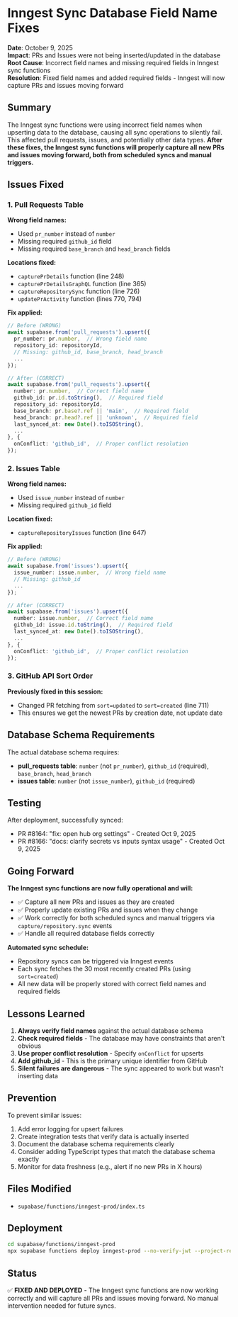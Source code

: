 # Inngest Sync Database Field Name Fixes

**Date**: October 9, 2025  
**Impact**: PRs and Issues were not being inserted/updated in the database  
**Root Cause**: Incorrect field names and missing required fields in Inngest sync functions  
**Resolution**: Fixed field names and added required fields - Inngest will now capture PRs and issues moving forward

## Summary

The Inngest sync functions were using incorrect field names when upserting data to the database, causing all sync operations to silently fail. This affected pull requests, issues, and potentially other data types. **After these fixes, the Inngest sync functions will properly capture all new PRs and issues moving forward, both from scheduled syncs and manual triggers.**

## Issues Fixed

### 1. Pull Requests Table

**Wrong field names:**
- Used `pr_number` instead of `number`
- Missing required `github_id` field
- Missing required `base_branch` and `head_branch` fields

**Locations fixed:**
- `capturePrDetails` function (line 248)
- `capturePrDetailsGraphQL` function (line 365)
- `captureRepositorySync` function (line 726)
- `updatePrActivity` function (lines 770, 794)

**Fix applied:**
```typescript
// Before (WRONG)
await supabase.from('pull_requests').upsert({
  pr_number: pr.number,  // Wrong field name
  repository_id: repositoryId,
  // Missing: github_id, base_branch, head_branch
  ...
});

// After (CORRECT)
await supabase.from('pull_requests').upsert({
  number: pr.number,  // Correct field name
  github_id: pr.id.toString(),  // Required field
  repository_id: repositoryId,
  base_branch: pr.base?.ref || 'main',  // Required field
  head_branch: pr.head?.ref || 'unknown',  // Required field
  last_synced_at: new Date().toISOString(),
  ...
}, {
  onConflict: 'github_id',  // Proper conflict resolution
});
```

### 2. Issues Table

**Wrong field names:**
- Used `issue_number` instead of `number`
- Missing required `github_id` field

**Location fixed:**
- `captureRepositoryIssues` function (line 647)

**Fix applied:**
```typescript
// Before (WRONG)
await supabase.from('issues').upsert({
  issue_number: issue.number,  // Wrong field name
  // Missing: github_id
  ...
});

// After (CORRECT)
await supabase.from('issues').upsert({
  number: issue.number,  // Correct field name
  github_id: issue.id.toString(),  // Required field
  last_synced_at: new Date().toISOString(),
  ...
}, {
  onConflict: 'github_id',  // Proper conflict resolution
});
```

### 3. GitHub API Sort Order

**Previously fixed in this session:**
- Changed PR fetching from `sort=updated` to `sort=created` (line 711)
- This ensures we get the newest PRs by creation date, not update date

## Database Schema Requirements

The actual database schema requires:
- **pull_requests table**: `number` (not `pr_number`), `github_id` (required), `base_branch`, `head_branch`
- **issues table**: `number` (not `issue_number`), `github_id` (required)

## Testing

After deployment, successfully synced:
- PR #8164: "fix: open hub org settings" - Created Oct 9, 2025
- PR #8166: "docs: clarify secrets vs inputs syntax usage" - Created Oct 9, 2025

## Going Forward

**The Inngest sync functions are now fully operational and will:**
- ✅ Capture all new PRs and issues as they are created
- ✅ Properly update existing PRs and issues when they change
- ✅ Work correctly for both scheduled syncs and manual triggers via `capture/repository.sync` events
- ✅ Handle all required database fields correctly

**Automated sync schedule:**
- Repository syncs can be triggered via Inngest events
- Each sync fetches the 30 most recently created PRs (using `sort=created`)
- All new data will be properly stored with correct field names and required fields

## Lessons Learned

1. **Always verify field names** against the actual database schema
2. **Check required fields** - The database may have constraints that aren't obvious
3. **Use proper conflict resolution** - Specify `onConflict` for upserts
4. **Add github_id** - This is the primary unique identifier from GitHub
5. **Silent failures are dangerous** - The sync appeared to work but wasn't inserting data

## Prevention

To prevent similar issues:
1. Add error logging for upsert failures
2. Create integration tests that verify data is actually inserted
3. Document the database schema requirements clearly
4. Consider adding TypeScript types that match the database schema exactly
5. Monitor for data freshness (e.g., alert if no new PRs in X hours)

## Files Modified

- `supabase/functions/inngest-prod/index.ts`

## Deployment

```bash
cd supabase/functions/inngest-prod
npx supabase functions deploy inngest-prod --no-verify-jwt --project-ref egcxzonpmmcirmgqdrla
```

## Status

✅ **FIXED AND DEPLOYED** - The Inngest sync functions are now working correctly and will capture all PRs and issues moving forward. No manual intervention needed for future syncs.